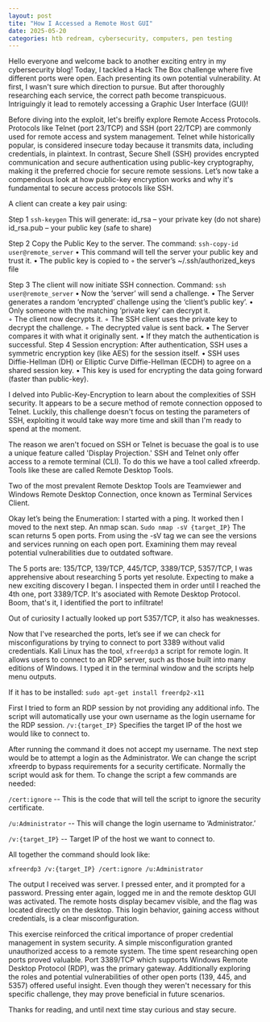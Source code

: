```yaml
---
layout: post
tite: "How I Accessed a Remote Host GUI"
date: 2025-05-20
categories: htb redream, cybersecurity, computers, pen testing
---
```


Hello everyone and welcome back to another exciting entry in my cybersecurity blog! Today, I tackled a Hack The Box challenge where five different ports were open. Each presenting its own potential vulnerability. At first, I wasn't sure which direction to pursue. But after thoroughly researching each service, the correct path become transpicuous. Intriguingly it lead to remotely accessing a Graphic User Interface (GUI)!

Before diving into the exploit, let's breifly explore Remote Access Protocols. Protocols like Telnet (port 23/TCP) and SSH (port 22/TCP) are commonly used for remote access and system management. Telnet while historically popular, is considered insecure today because it transmits data, including credentials, in plaintext. In contrast, Secure Shell (SSH) provides encrypted communication and secure authentication using public-key cryptography, making it the preferred chocie for secure remote sessions. Let’s now take a compendious look at how public-key encryption works and why it's fundamental to secure access protocols like SSH.

A client can create a key pair using:

Step 1 
`ssh-keygen`
This will generate:
id_rsa – your private key (do not share)
id_rsa.pub – your public key (safe to share)

Step 2
Copy the Public Key to the server.
The command: `ssh-copy-id user@remote_server`
    • This command will tell the server your public key and trust it. 
    • The public key is copied to
        ◦  the server’s  ~/.ssh/authorized_keys file

Step 3
The client will now initiate SSH connection.
Command: `ssh user@remote_server`
    • Now the ‘server’ will send a challenge. 
    • The Server generates a random ‘encrypted’ challenge using the ‘client’s public key’. 
    • Only someone with the matching ‘private key’ can decrypt it. 	
        ◦ The client now decrypts it.
        ◦ The SSH client uses the private key to decrypt the challenge. 
        ◦ The decrypted value is sent back. 
            ▪ The Server compares it with what it originally sent. 
            ▪ If they match the authentication is successful. 
Step 4
Session encryption:
After authentication, SSH uses a symmetric encryption key (like AES) for the session itself. 
    • SSH uses Diffie-Hellman (DH) or Elliptic Curve Diffie-Hellman (ECDH) to agree on a shared session key.
    • This key is used for encrypting the data going forward (faster than public-key).

I delved into Public-Key-Encryption to learn about the complexities of SSH security. It appears to be a secure method of remote connection opposed to Telnet. Luckily, this challenge doesn't focus on testing the parameters of SSH, exploiting it would take way more time and skill than I'm ready to spend at the moment. 

The reason we aren't focued on SSH or Telnet is becuase the goal is to use a unique feature called 'Display Projection.' SSH and Telnet only offer access to a remote terminal (CLI). To do this we have a tool called xfreerdp. Tools like these are called Remote Desktop Tools. 

Two of the most prevalent Remote Desktop Tools are Teamviewer and Windows Remote Desktop Connection, once known as Terminal Services Client.

Okay let’s being the Enumeration:
I started with a ping. It worked then I moved to the next step. An nmap scan.
`Sudo nmap -sV {target_IP}` The scan returns 5 open ports. From using the -sV tag we can see the versions and services running on each open port. Examining them may reveal potential vulnerabilities due to outdated software.

The 5 ports are: 135/TCP, 139/TCP, 445/TCP, 3389/TCP, 5357/TCP, I was apprehensive about researching 5 ports yet resolute. Expecting to make a new exciting discovery I began. I inspected them in order until I reached the 4th one, port 3389/TCP. It's asociated with Remote Desktop Protocol. Boom, that's it, I identified the port to infiltrate! 

Out of curiosity I actually looked up port 5357/TCP, it also has weaknesses. 

Now that I've researched the ports, let’s see if we can check for misconfigurations by trying to connect to port 3389 without valid credentials. Kali Linux has the tool, `xfreerdp3` a script for remote login. It allows users to connect to an RDP server, such as those built into many editions of Windows. I typed it in the terminal window and the scripts help menu outputs.

If it has to be installed:
`sudo apt-get install freerdp2-x11` 

First I tried to form an RDP session by not providing any additional info. The script will automatically use your own username as the login username for the RDP session. 
`/v:{target_IP}` Specifies the target IP of the host we would like to connect to.

After running the command it does not accept my username. The next step would be to attempt a login as the Administrator. We can change the script xfreerdp to bypass requirements for a security certificate. Normally the script would ask for them. To change the script a few commands are needed:

`/cert:ignore` 		-- This is the code that will tell the script to ignore the security certificate. 
	
`/u:Administrator`	-- This will change the login username to ‘Administrator.’

`/v:{target_IP}`	-- Target IP of the host we want to connect to. 

All together the command should look like:

`xfreerdp3 /v:{target_IP} /cert:ignore /u:Administrator`

The output I received was server. I pressed enter, and it prompted for a password. Pressing enter again, logged me in and the remote desktop GUI was activated. The remote hosts display becamev visible, and the flag was located directly on the desktop. This login behavior, gaining access without credentials, is a clear misconfiguration. 

This exercise reinforced the critical importance of proper credential management in system security. A simple misconfiguration granted unauthorized access to a remote system. The time spent researching open ports proved valuable. Port 3389/TCP which supports Windows Remote Desktop Protocol (RDP), was the primary gateway. Additionally exploring the roles and potential vulnerabilities of other open ports (139, 445, and 5357) offered useful insight. Even though they weren't necessary for this specific challenge, they may prove beneficial in future scenarios. 

Thanks for reading, and until next time stay curious and stay secure.    
